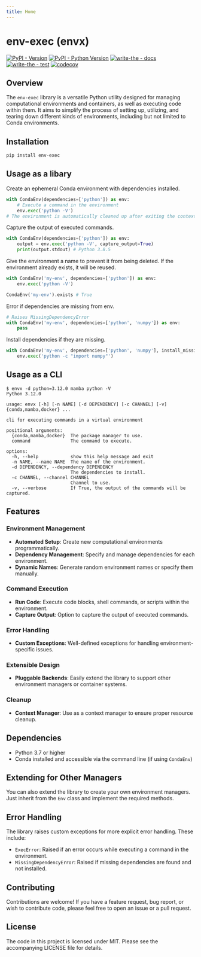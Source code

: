 ```yaml
---
title: Home
---
```

# env-exec (envx)

[![PyPI - Version](https://img.shields.io/pypi/v/env-exec.svg)](https://pypi.org/project/env-exec)
[![PyPI - Python Version](https://img.shields.io/pypi/pyversions/env-exec.svg)](https://pypi.org/project/env-exec)
[![write-the - docs](https://badgen.net/badge/write-the/docs/blue?icon=https://raw.githubusercontent.com/Wytamma/write-the/master/images/write-the-icon.svg)](https://write-the.wytamma.com/)
[![write-the - test](https://badgen.net/badge/write-the/tests/green?icon=https://raw.githubusercontent.com/Wytamma/write-the/master/images/write-the-icon.svg)](https://github.com/Wytamma/env-exec/actions/workflows/tests.yml)
[![codecov](https://codecov.io/gh/Wytamma/env-exec/graph/badge.svg?token=pJrbeNAbp9)](https://codecov.io/gh/Wytamma/env-exec)

## Overview

The `env-exec` library is a versatile Python utility designed for managing computational environments and containers, as well as executing code within them. It aims to simplify the process of setting up, utilizing, and tearing down different kinds of environments, including but not limited to Conda environments. 

## Installation

```bash
pip install env-exec
```

## Usage as a libary

Create an ephemeral Conda environment with dependencies installed.

```python
with CondaEnv(dependencies=['python']) as env:
    # Execute a command in the environment
    env.exec('python -V') 
# The environment is automatically cleaned up after exiting the context manager
```

Capture the output of executed commands.

```python
with CondaEnv(dependencies=['python']) as env:
    output = env.exec('python -V', capture_output=True)
    print(output.stdout) # Python 3.8.5
```

Give the environment a name to prevent it from being deleted. If the environment already exists, it will be reused.

```python
with CondaEnv('my-env', dependencies=['python']) as env:
    env.exec('python -V')

CondaEnv('my-env').exists # True
```

Error if dependencies are missing from env.

```python
# Raises MissingDependencyError
with CondaEnv('my-env', dependencies=['python', 'numpy']) as env:
    pass
```

Install dependencies if they are missing.

```python
with CondaEnv('my-env', dependencies=['python', 'numpy'], install_missing=True) as env:
    env.exec('python -c "import numpy"')
```

## Usage as a CLI

```console
$ envx -d python=3.12.0 mamba python -V
Python 3.12.0
```

```text
usage: envx [-h] [-n NAME] [-d DEPENDENCY] [-c CHANNEL] [-v] {conda,mamba,docker} ...

cli for executing commands in a virtual environment

positional arguments:
  {conda,mamba,docker}  The package manager to use.
  command               The command to execute.

options:
  -h, --help            show this help message and exit
  -n NAME, --name NAME  The name of the environment.
  -d DEPENDENCY, --dependency DEPENDENCY
                        The dependencies to install.
  -c CHANNEL, --channel CHANNEL
                        Channel to use.
  -v, --verbose         If True, the output of the commands will be captured.
```

## Features

### Environment Management

- **Automated Setup**: Create new computational environments programmatically.
- **Dependency Management**: Specify and manage dependencies for each environment.
- **Dynamic Names**: Generate random environment names or specify them manually.
  
### Command Execution

- **Run Code**: Execute code blocks, shell commands, or scripts within the environment.
- **Capture Output**: Option to capture the output of executed commands.

### Error Handling

- **Custom Exceptions**: Well-defined exceptions for handling environment-specific issues.
  
### Extensible Design

- **Pluggable Backends**: Easily extend the library to support other environment managers or container systems.
  
### Cleanup

- **Context Manager**: Use as a context manager to ensure proper resource cleanup.

## Dependencies

- Python 3.7 or higher
- Conda installed and accessible via the command line (if using `CondaEnv`)

## Extending for Other Managers

You can also extend the library to create your own environment managers. Just inherit from the `Env` class and implement the required methods.

## Error Handling

The library raises custom exceptions for more explicit error handling. These include:

- `ExecError`: Raised if an error occurs while executing a command in the environment.
- `MissingDependencyError`: Raised if missing dependencies are found and not installed.

## Contributing

Contributions are welcome! If you have a feature request, bug report, or wish to contribute code, please feel free to open an issue or a pull request.

## License

The code in this project is licensed under MIT. Please see the accompanying LICENSE file for details.
